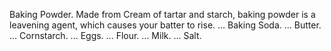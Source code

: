 Baking Powder. Made from Cream of tartar and starch, baking powder is a leavening agent, which causes your batter to rise. ...
Baking Soda. ...
Butter. ...
Cornstarch. ...
Eggs. ...
Flour. ...
Milk. ...
Salt.
